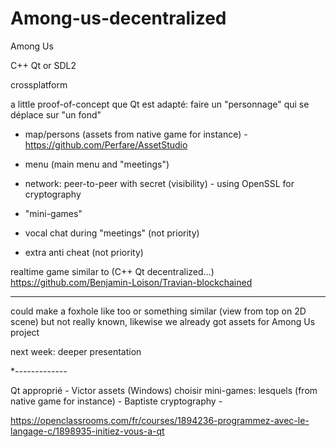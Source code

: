 # Among-us-decentralized
Among Us

C++ Qt or SDL2

crossplatform

a little proof-of-concept que Qt est adapté: faire un "personnage" qui se déplace sur "un fond"

- map/persons (assets from native game for instance) - https://github.com/Perfare/AssetStudio
- menu (main menu and "meetings")
- network: peer-to-peer with secret (visibility) - using OpenSSL for cryptography
- "mini-games"

- vocal chat during "meetings" (not priority)
- extra anti cheat (not priority)

realtime game similar to (C++ Qt decentralized...) https://github.com/Benjamin-Loison/Travian-blockchained

-----------

could make a foxhole like too or something similar (view from top on 2D scene) but not really known, likewise we already got assets for Among Us project

next week: deeper presentation


*-------------

Qt approprié - Victor
assets (Windows) choisir
mini-games: lesquels (from native game for instance) - Baptiste
cryptography - 

https://openclassrooms.com/fr/courses/1894236-programmez-avec-le-langage-c/1898935-initiez-vous-a-qt
